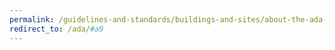 ```yaml
---
permalink: /guidelines-and-standards/buildings-and-sites/about-the-ada-standards/ada-standards/chapter-9-built-in-elements
redirect_to: /ada/#a9
---
```

